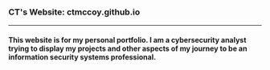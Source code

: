 ### CT's Website: ctmccoy.github.io
---

#### This website is for my personal portfolio.  I am a cybersecurity analyst trying to display my projects and other aspects of my journey to be an information security systems professional.

